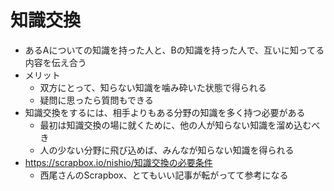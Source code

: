 # 知識交換

- あるAについての知識を持った人と、Bの知識を持った人で、互いに知ってる内容を伝え合う
- メリット
  - 双方にとって、知らない知識を噛み砕いた状態で得られる
  - 疑問に思ったら質問もできる
- 知識交換をするには、相手よりもある分野の知識を多く持つ必要がある
  - 最初は知識交換の場に就くために、他の人が知らない知識を溜め込むべき
  - 人の少ない分野に飛び込めば、みんなが知らない知識を得られる
- https://scrapbox.io/nishio/知識交換の必要条件
  - 西尾さんのScrapbox、とてもいい記事が転がってて参考になる
